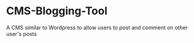 # CMS-Blogging-Tool
A CMS similar to Wordpress to allow users to post and comment on other user's posts
